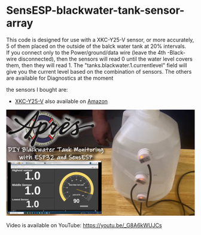# SensESP-blackwater-tank-sensor-array

This code is designed for use with a XKC-Y25-V sensor, or more accurately, 5 of them placed on the outside of the balck water tank at 20% intervals.  
If you connect only to the Power/ground/data wire (leave the 4th -Black- wire disconnected), then the sensors will read 0 until the water level covers them, then they will read 1.
The "tanks.blackwater.1.currentlevel" field will give you the current level based on the combination of sensors.  The others are available for Diagnostics at the moment

the sensors I bought are:
- [XKC-Y25-V](https://www.aliexpress.us/item/2251832778905166.html) also available on [Amazon](https://amzn.to/40CFGIb)

![Cover](https://github.com/Techstyleuk/SensESP-blackwater-tank-sensor-array/blob/main/BW-cover.jpg)

Video is available on YouTube: https://youtu.be/_G8A6kWUJCs
